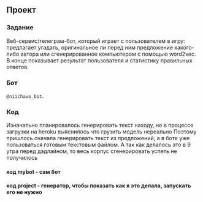 ## Проект

### Задание
Веб-сервис/телеграм-бот, который играет с пользователем в игру: предлагает угадать, оригинальное ли перед ним предложение какого-либо автора или сгенерированное компьютером с помощью word2vec. В конце показывает результат пользователя и статистику правильных ответов.

### Бот
``@niichavo_bot``.

### Код 
Изначально планировалось генерировать текст находу, но в процессе загрузки на heroku выяснилось что грузить модель нереально
Поэтому пришлось сначала генерировать текст из предложений, а в боте уже пользоваться готовым текстовым файлом.
А так как делалось это в 9 утра перед дэдлайном, то весь корпус сгенерировать успеть не получилось
#### код mybot - сам бот
#### код project - генератор, чтобы показать как я это делала, запускать его не нужно

